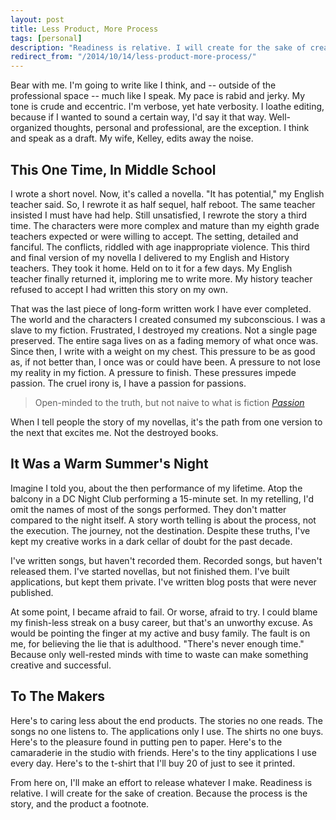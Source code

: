 ```yaml
---
layout: post
title: Less Product, More Process
tags: [personal]
description: "Readiness is relative. I will create for the sake of creation. Because the process is the story, and the product a footnote."
redirect_from: "/2014/10/14/less-product-more-process/"
---
```


Bear with me. I'm going to write like I think, and -- outside of the professional space -- much like I speak. My pace is rabid and jerky. My tone is crude and eccentric. I'm verbose, yet hate verbosity. I loathe editing, because if I wanted to sound a certain way, I'd say it that way. Well-organized thoughts, personal and professional, are the exception. I think and speak as a draft. My wife, Kelley, edits away the noise.

## This One Time, In Middle School

I wrote a short novel. Now, it's called a novella. "It has potential," my English teacher said. So, I rewrote it as half sequel, half reboot. The same teacher insisted I must have had help. Still unsatisfied, I rewrote the story a third time. The characters were more complex and mature than my eighth grade teachers expected or were willing to accept. The setting, detailed and fanciful. The conflicts, riddled with age inappropriate violence. This third and final version of my novella I delivered to my English and History teachers. They took it home. Held on to it for a few days. My English teacher finally returned it, imploring me to write more. My history teacher refused to accept I had written this story on my own.

That was the last piece of long-form written work I have ever completed. The world and the characters I created consumed my subconscious. I was a slave to my fiction. Frustrated, I destroyed my creations. Not a single page preserved. The entire saga lives on as a fading memory of what once was. Since then, I write with a weight on my chest. This pressure to be as good as, if not better than, I once was or could have been. A pressure to not lose my reality in my fiction. A pressure to finish. These pressures impede passion. The cruel irony is, I have a passion for passions.

> Open-minded to the truth, but not naive to what is fiction *[Passion](http://rap.genius.com/Ab-soul-passion-lyrics)*

When I tell people the story of my novellas, it's the path from one version to the next that excites me. Not the destroyed books.

## It Was a Warm Summer's Night

Imagine I told you, about the then performance of my lifetime. Atop the balcony in a DC Night Club performing a 15-minute set. In my retelling, I'd omit the names of most of the songs performed. They don't matter compared to the night itself. A story worth telling is about the process, not the execution. The journey, not the destination. Despite these truths, I've kept my creative works in a dark cellar of doubt for the past decade.

I've written songs, but haven't recorded them. Recorded songs, but haven't released them. I've started novellas, but not finished them. I've built applications, but kept them private. I've written blog posts that were never published.

At some point, I became afraid to fail. Or worse, afraid to try. I could blame my finish-less streak on a busy career, but that's an unworthy excuse. As would be pointing the finger at my active and busy family. The fault is on me, for believing the lie that is adulthood. "There's never enough time." Because only well-rested minds with time to waste can make something creative and successful.

## To The Makers

Here's to caring less about the end products. The stories no one reads. The songs no one listens to. The applications only I use. The shirts no one buys. Here's to the pleasure found in putting pen to paper. Here's to the camaraderie in the studio with friends. Here's to the tiny applications I use every day. Here's to the t-shirt that I'll buy 20 of just to see it printed.

From here on, I'll make an effort to release whatever I make. Readiness is relative. I will create for the sake of creation. Because the process is the story, and the product a footnote.
